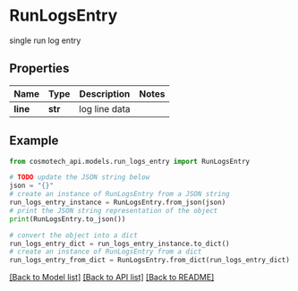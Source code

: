 # RunLogsEntry

single run log entry

## Properties

Name | Type | Description | Notes
------------ | ------------- | ------------- | -------------
**line** | **str** | log line data | 

## Example

```python
from cosmotech_api.models.run_logs_entry import RunLogsEntry

# TODO update the JSON string below
json = "{}"
# create an instance of RunLogsEntry from a JSON string
run_logs_entry_instance = RunLogsEntry.from_json(json)
# print the JSON string representation of the object
print(RunLogsEntry.to_json())

# convert the object into a dict
run_logs_entry_dict = run_logs_entry_instance.to_dict()
# create an instance of RunLogsEntry from a dict
run_logs_entry_from_dict = RunLogsEntry.from_dict(run_logs_entry_dict)
```
[[Back to Model list]](../README.md#documentation-for-models) [[Back to API list]](../README.md#documentation-for-api-endpoints) [[Back to README]](../README.md)


